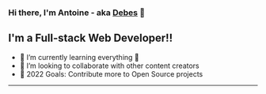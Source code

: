### Hi there, I'm Antoine - aka [Debes][website] 👋

## I'm a Full-stack Web Developer!!

- 🌱 I’m currently learning everything 🤣
- 👯 I’m looking to collaborate with other content creators
- 🥅 2022 Goals: Contribute more to Open Source projects

---

[website]: https://antoinedebes.codes/
